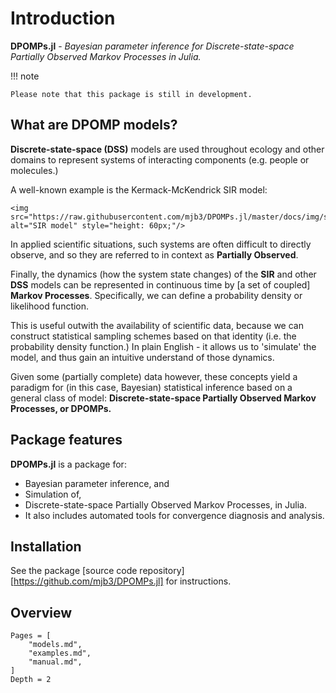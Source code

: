 # Introduction

**DPOMPs.jl** - *Bayesian parameter inference for Discrete-state-space Partially Observed Markov Processes in Julia.*

!!! note

    Please note that this package is still in development.

## What are DPOMP models?
**Discrete-state-space (DSS)** models are used throughout ecology and other domains to represent systems of interacting components (e.g. people or molecules.)

A well-known example is the Kermack-McKendrick SIR model:
```@raw html
<img src="https://raw.githubusercontent.com/mjb3/DPOMPs.jl/master/docs/img/sir.png" alt="SIR model" style="height: 60px;"/>
```

In applied scientific situations, such systems are often difficult to directly observe, and so they are referred to in context as **Partially Observed**.

Finally, the dynamics (how the system state changes) of the **SIR** and other **DSS** models can be represented in continuous time by [a set of coupled] **Markov Processes**. Specifically, we can define a probability density or likelihood function.

This is useful outwith the availability of scientific data, because we can construct statistical sampling schemes based on that identity (i.e. the probability density function.) In plain English - it allows us to 'simulate' the model, and thus gain an intuitive understand of those dynamics.

Given some (partially complete) data however, these concepts yield a paradigm for (in this case, Bayesian) statistical inference based on a general class of model:  **Discrete-state-space Partially Observed Markov Processes, or DPOMPs.**

## Package features

**DPOMPs.jl** is a package for:

* Bayesian parameter inference, and
* Simulation of,
* Discrete-state-space Partially Observed Markov Processes, in Julia.
* It also includes automated tools for convergence diagnosis and analysis.

## Installation
See the package [source code repository][https://github.com/mjb3/DPOMPs.jl] for instructions.

## Overview

```@contents
Pages = [
    "models.md",
    "examples.md",
    "manual.md",
]
Depth = 2
```
